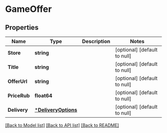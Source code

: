 # GameOffer

## Properties
Name | Type | Description | Notes
------------ | ------------- | ------------- | -------------
**Store** | **string** |  | [optional] [default to null]
**Title** | **string** |  | [optional] [default to null]
**OfferUrl** | **string** |  | [optional] [default to null]
**PriceRub** | **float64** |  | [optional] [default to null]
**Delivery** | [***DeliveryOptions**](DeliveryOptions.md) |  | [optional] [default to null]

[[Back to Model list]](../README.md#documentation-for-models) [[Back to API list]](../README.md#documentation-for-api-endpoints) [[Back to README]](../README.md)


